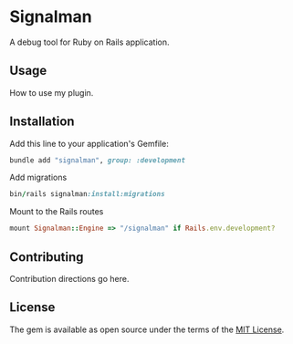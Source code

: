 # Signalman
A debug tool for Ruby on Rails application.

## Usage
How to use my plugin.

## Installation
Add this line to your application's Gemfile:

```ruby
bundle add "signalman", group: :development
```

Add migrations
```ruby
bin/rails signalman:install:migrations
```

Mount to the Rails routes
```ruby
mount Signalman::Engine => "/signalman" if Rails.env.development?
```

## Contributing
Contribution directions go here.

## License
The gem is available as open source under the terms of the [MIT License](https://opensource.org/licenses/MIT).
